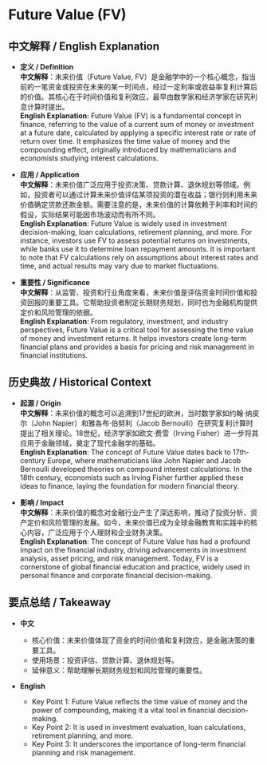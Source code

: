 # Future Value (FV)

## 中文解释 / English Explanation

* **定义 / Definition**  
  **中文解释**：未来价值（Future Value, FV）是金融学中的一个核心概念，指当前的一笔资金或投资在未来的某一时间点，经过一定利率或收益率复利计算后的价值。其核心在于时间价值和复利效应，最早由数学家和经济学家在研究利息计算时提出。  
  **English Explanation**: Future Value (FV) is a fundamental concept in finance, referring to the value of a current sum of money or investment at a future date, calculated by applying a specific interest rate or rate of return over time. It emphasizes the time value of money and the compounding effect, originally introduced by mathematicians and economists studying interest calculations.

* **应用 / Application**  
  **中文解释**：未来价值广泛应用于投资决策、贷款计算、退休规划等领域。例如，投资者可以通过计算未来价值评估某项投资的潜在收益；银行则利用未来价值确定贷款还款金额。需要注意的是，未来价值的计算依赖于利率和时间的假设，实际结果可能因市场波动而有所不同。  
  **English Explanation**: Future Value is widely used in investment decision-making, loan calculations, retirement planning, and more. For instance, investors use FV to assess potential returns on investments, while banks use it to determine loan repayment amounts. It is important to note that FV calculations rely on assumptions about interest rates and time, and actual results may vary due to market fluctuations.

* **重要性 / Significance**  
  **中文解释**：从监管、投资和行业角度来看，未来价值是评估资金时间价值和投资回报的重要工具。它帮助投资者制定长期财务规划，同时也为金融机构提供定价和风险管理的依据。  
  **English Explanation**: From regulatory, investment, and industry perspectives, Future Value is a critical tool for assessing the time value of money and investment returns. It helps investors create long-term financial plans and provides a basis for pricing and risk management in financial institutions.

## 历史典故 / Historical Context

* **起源 / Origin**  
  **中文解释**：未来价值的概念可以追溯到17世纪的欧洲，当时数学家如约翰·纳皮尔（John Napier）和雅各布·伯努利（Jacob Bernoulli）在研究复利计算时提出了相关理论。18世纪，经济学家如欧文·费雪（Irving Fisher）进一步将其应用于金融领域，奠定了现代金融学的基础。  
  **English Explanation**: The concept of Future Value dates back to 17th-century Europe, where mathematicians like John Napier and Jacob Bernoulli developed theories on compound interest calculations. In the 18th century, economists such as Irving Fisher further applied these ideas to finance, laying the foundation for modern financial theory.

* **影响 / Impact**  
  **中文解释**：未来价值的概念对金融行业产生了深远影响，推动了投资分析、资产定价和风险管理的发展。如今，未来价值已成为全球金融教育和实践中的核心内容，广泛应用于个人理财和企业财务决策。  
  **English Explanation**: The concept of Future Value has had a profound impact on the financial industry, driving advancements in investment analysis, asset pricing, and risk management. Today, FV is a cornerstone of global financial education and practice, widely used in personal finance and corporate financial decision-making.

## 要点总结 / Takeaway

* **中文**  
  - 核心价值：未来价值体现了资金的时间价值和复利效应，是金融决策的重要工具。  
  - 使用场景：投资评估、贷款计算、退休规划等。  
  - 延伸意义：帮助理解长期财务规划和风险管理的重要性。

* **English**  
  - Key Point 1: Future Value reflects the time value of money and the power of compounding, making it a vital tool in financial decision-making.  
  - Key Point 2: It is used in investment evaluation, loan calculations, retirement planning, and more.  
  - Key Point 3: It underscores the importance of long-term financial planning and risk management.